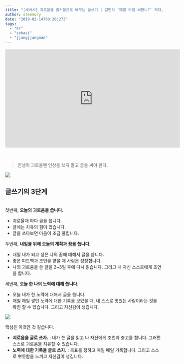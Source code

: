 ```yaml
---
title: "[세바시] 괴로움을 즐거움으로 바꾸는 글쓰기 | 김민식 ‘매일 아침 써봤니?’ 저자, MBC 드라마 PD | 강의 강연 글쓰기 기초 강좌 | 세바시 899회"
author: steemory
date: "2019-02-14T09:20:27Z"
tags:
  - "kr"
  - "sebasi"
  - "jjangjjangman"
---
```

<iframe width="560" height="315" src="https://www.youtube.com/embed/fIQO7wLZC2w" frameborder="0" allow="accelerometer; autoplay; encrypted-media; gyroscope; picture-in-picture" allowfullscreen></iframe>

&nbsp;

> 인생이 괴로울땐 인상을 쓰지 말고 글을 써야 한다.

![](https://steemitimages.com/p/2xVmzkbNCvpxFuJEEiPwkVxj4pHgMZAZywFAaoRemXS8uUYNtSrnPZAJJpaPDRQAZBAtYRYDsEoQRBUZFt6b1FBU1CCrVMZSqQk6bFBXrPqKqyJAooVD3RqyyfsMyWoUKrsAXN93vK97WnpdUPCjzDGtprWVYHXzSWtu5ESERrv4yS1tuTqy9fBnYJ47S7XQVQKDeH2w)

## 글쓰기의 3단계
<br>첫번째, **오늘의 괴로움을 씁니다.**

- 괴로울때 마다 글을 씁니다.
- 글에는 치유의 힘이 있습니다.
- 글을 쓰다보면 마음이 조금 풀립니다.

두번째, **내일을 위해 오늘의 계획과 꿈을 씁니다.**

- 내일 내가 되고 싶은 나의 꿈에 대해서 글을 씁니다.
- 좋은 피드백과 조언을 받을 때 사람은 성장합니다.
- 나의 괴로움을 쓴 글을 2~3일 후에 다시 읽습니다. 그리고 내 자신 스스로에게 조언을 합니다.

세번째, **오늘 한 나의 노력에 대해 씁니다.**

- 오늘 내가 한 노력에 대해서 글을 씁니다.
- 매일 매일 쌓인 노력에 대한 기록을 보았을 때, 내 스스로 멋있는 사람이라는 것을 확인 할 수 있습니다. 그리고 자신감이 생깁니다.

![](https://steemitimages.com/p/2xVmzkbNCvpxFuJEEiPwkVxj4pHgMZAZywFAaoRemXS8uUYNtSrnPZAJJpaPDRQAZBAtYRYDsEoQRBUZFt6b1FBU1CCrVMZSqQk6bFBXrPqKqyJAooVD3RqyyfsMyWoUKrsAXN93vK97WnpdUPCjzDGtprWVYHXzSWtu5ESERrv4yS1tuTqy9fBnYJ47S7XQVQKDeH2w)

핵심은 이것인 것 같습니다.
- **괴로움을 글로 쓰자.** 
  : 내가 쓴 글을 읽고 나 자신에게 조언과 충고를 합니다. 그러면 스스로 괴로움을 치유할 수 있습니다.
- **노력에 대한 기록을 글로 쓰자.** 
  : 목표를 정하고 매일 매일 기록합니다. 그리고 스스로 뿌듯함을 느끼고 자신감이 생깁니다.